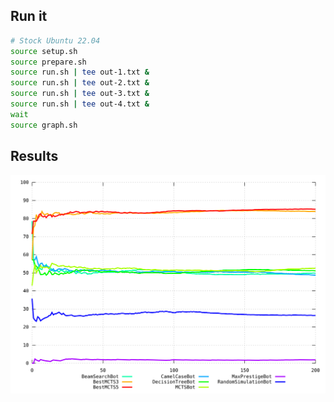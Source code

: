## Run it

```sh
# Stock Ubuntu 22.04
source setup.sh
source prepare.sh
source run.sh | tee out-1.txt &
source run.sh | tee out-2.txt &
source run.sh | tee out-3.txt &
source run.sh | tee out-4.txt &
wait
source graph.sh
```

## Results

![Results chart](./graph.svg)
